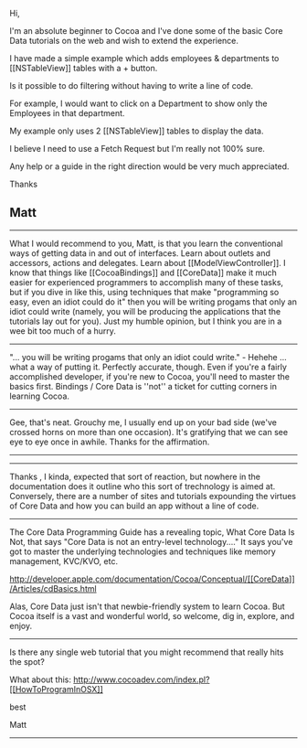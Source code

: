 Hi, 

I'm an absolute beginner to Cocoa and I've done some of the basic Core Data tutorials on the web and wish to extend the experience.

I have made a simple example which adds employees & departments to [[NSTableView]] tables with a + button.

Is it possible to do filtering without having to write a line of code.

For example, I would want to click on a Department to show only the Employees in that department.

My example only uses 2 [[NSTableView]] tables to display the data.

I believe I need to use a Fetch Request but I'm really not 100% sure.

Any help or a guide in the right direction would be very much appreciated.

Thanks

Matt
----


----

What I would recommend to you, Matt, is that you learn the conventional ways of getting data in and out of interfaces. Learn about outlets and accessors, actions and delegates. Learn about [[ModelViewController]]. I know that things like [[CocoaBindings]] and [[CoreData]] make it much easier for experienced programmers to accomplish many of these tasks, but if you dive in like this, using techniques that make "programming so easy, even an idiot could do it" then you will be writing progams that only an idiot could write (namely, you will be producing the applications that the tutorials lay out for you). Just my humble opinion, but I think you are in a wee bit too much of a hurry.

----

"... you will be writing progams that only an idiot could write." - Hehehe ... what a way of putting it. Perfectly accurate, though. Even if you're a fairly accomplished developer, if you're new to Cocoa, you'll need to master the basics first. Bindings / Core Data is ''not'' a ticket for cutting corners in learning Cocoa.

----

Gee, that's neat. Grouchy me, I usually end up on your bad side (we've crossed horns on more than one occasion). It's gratifying that we can see eye to eye once in awhile. Thanks for the affirmation.


----
---- 

Thanks , I kinda, expected that sort of reaction, but nowhere in the documentation does it outline who this sort of trechnology is aimed at.
Conversely, there are a number of sites and tutorials expounding the virtues of Core Data and how you can build an app without a line of code.

----

The Core Data Programming Guide has a revealing topic, What Core Data Is Not, that says "Core Data is not an entry-level technology...." It says you've got to master the underlying technologies and techniques like memory management, KVC/KVO, etc.

http://developer.apple.com/documentation/Cocoa/Conceptual/[[CoreData]]/Articles/cdBasics.html

Alas, Core Data just isn't that newbie-friendly system to learn Cocoa. But Cocoa itself is a vast and wonderful world, so welcome, dig in, explore, and enjoy.

----

Is there any single web tutorial that you might recommend that really hits the spot?

What about this: http://www.cocoadev.com/index.pl?[[HowToProgramInOSX]]

best

Matt

----